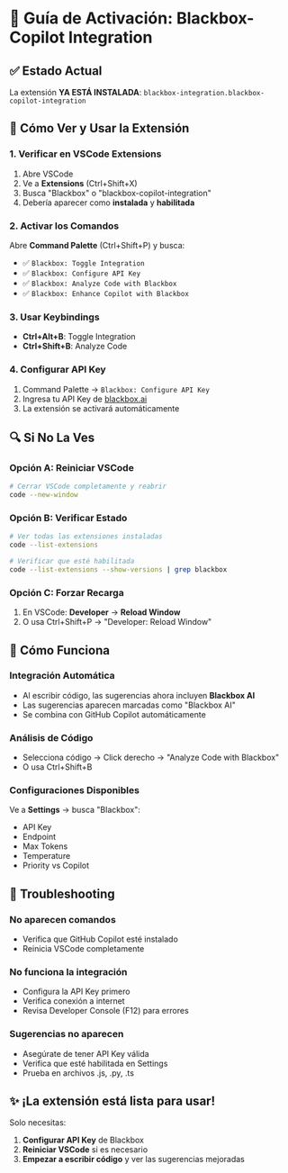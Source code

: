 # 🚀 Guía de Activación: Blackbox-Copilot Integration

## ✅ Estado Actual
La extensión **YA ESTÁ INSTALADA**: `blackbox-integration.blackbox-copilot-integration`

## 🔧 Cómo Ver y Usar la Extensión

### **1. Verificar en VSCode Extensions**
1. Abre VSCode
2. Ve a **Extensions** (Ctrl+Shift+X)
3. Busca "Blackbox" o "blackbox-copilot-integration"
4. Debería aparecer como **instalada** y **habilitada**

### **2. Activar los Comandos**
Abre **Command Palette** (Ctrl+Shift+P) y busca:

- ✅ `Blackbox: Toggle Integration`
- ✅ `Blackbox: Configure API Key` 
- ✅ `Blackbox: Analyze Code with Blackbox`
- ✅ `Blackbox: Enhance Copilot with Blackbox`

### **3. Usar Keybindings**
- **Ctrl+Alt+B**: Toggle Integration
- **Ctrl+Shift+B**: Analyze Code

### **4. Configurar API Key**
1. Command Palette → `Blackbox: Configure API Key`
2. Ingresa tu API Key de [blackbox.ai](https://blackbox.ai)
3. La extensión se activará automáticamente

## 🔍 Si No La Ves

### **Opción A: Reiniciar VSCode**
```bash
# Cerrar VSCode completamente y reabrir
code --new-window
```

### **Opción B: Verificar Estado**
```bash
# Ver todas las extensiones instaladas
code --list-extensions

# Verificar que esté habilitada
code --list-extensions --show-versions | grep blackbox
```

### **Opción C: Forzar Recarga**
1. En VSCode: **Developer** → **Reload Window**
2. O usa Ctrl+Shift+P → "Developer: Reload Window"

## 🎯 Cómo Funciona

### **Integración Automática**
- Al escribir código, las sugerencias ahora incluyen **Blackbox AI**
- Las sugerencias aparecen marcadas como "Blackbox AI"
- Se combina con GitHub Copilot automáticamente

### **Análisis de Código**
- Selecciona código → Click derecho → "Analyze Code with Blackbox"
- O usa Ctrl+Shift+B

### **Configuraciones Disponibles**
Ve a **Settings** → busca "Blackbox":
- API Key
- Endpoint
- Max Tokens
- Temperature
- Priority vs Copilot

## 🐛 Troubleshooting

### **No aparecen comandos**
- Verifica que GitHub Copilot esté instalado
- Reinicia VSCode completamente

### **No funciona la integración**
- Configura la API Key primero
- Verifica conexión a internet
- Revisa Developer Console (F12) para errores

### **Sugerencias no aparecen**
- Asegúrate de tener API Key válida
- Verifica que esté habilitada en Settings
- Prueba en archivos .js, .py, .ts

## ✨ ¡La extensión está lista para usar!

Solo necesitas:
1. **Configurar API Key** de Blackbox
2. **Reiniciar VSCode** si es necesario
3. **Empezar a escribir código** y ver las sugerencias mejoradas

